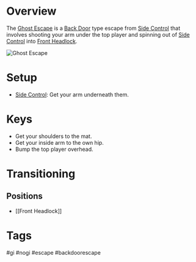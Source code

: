 # Overview
The <u>Ghost Escape</u> is a [Back Door](obsidian://open?vault=Obsidian-BJJ-Notes&file=Escapes%2FBack%20Door%20Escape) type escape from [Side Control](obsidian://open?vault=Obsidian-BJJ-Notes&file=Positions%2FSide%20Control) that involves shooting your arm under the top player and spinning out of [Side Control](obsidian://open?vault=Obsidian-BJJ-Notes&file=Positions%2FSide%20Control) into [Front Headlock](obsidian://open?vault=Obsidian-BJJ-Notes&file=Positions%2FFront%20Headlock).

![Ghost Escape](https://www.bjjee.com/wp-content/uploads/2022/12/Ghost-Escape-from-Side-Control.jpg)
# Setup
- [Side Control](obsidian://open?vault=Obsidian-BJJ-Notes&file=Positions%2FSide%20Control): Get your arm underneath them.
# Keys
- Get your shoulders to the mat.
- Get your inside arm to the own hip.
- Bump the top player overhead.
# Transitioning
## Positions
- [[Front Headlock]]
# Tags
#gi #nogi  #escape #backdoorescape